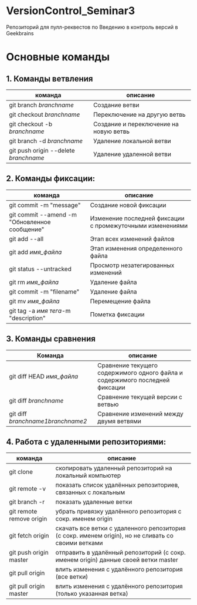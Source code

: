# VersionControl_Seminar3
Репозиторий для пулл-реквестов по Введению в контроль версий в Geekbrains



# Основные команды
## 1. Команды ветвления 

команда | описание
---| ---
git branch *branchname*| Создание ветви
git checkout *branchname*| Переключение на другую ветвь
git checkout -b *branchname*| Создание и переключение на новую ветвь
git branch -d *branchname*| Удаление локальной ветви
git push origin --delete *branchname*| Удаление удаленной ветви



## 2. Команды фиксации:
команда | описание
---| ---
git commit -m "message"| Создание новой фиксации
git commit --amend -m "Обновленное сообщение"| Изменение последней фиксации с промежуточными изменениями
git add --all| Этап всех изменений файлов
git add *имя_файла*| Этап изменения определенного файла
git status --untracked| Просмотр незатегированных изменений
git rm *имя_файла*| Удаление файла
git commit -m "filename"| Удаление файла
git mv *имя_файла*| Перемещение файла
git tag -a *имя тега*-m "description"|Пометка фиксации


## 3. Команды сравнения
Команда| описание
---|---
git diff HEAD *имя_файла*| Сравнение текущего содержимого одного файла и содержимого последней фиксации
git diff *branchname*| Сравнение текущей версии с ветвью
git diff *branchname1branchname2*| Сравнение изменений между двумя ветвями

## 4. Работа с удаленными репозиториями:
команда | описание
---|---
git clone| скопировать удаленный репозиторий на локальный компьютер
git remote -v| показать список удалённых репозиториев, связанных с локальным
git branch -r| показать удаленные ветки
git remote remove origin| убрать привязку удалённого репозитория с сокр. именем origin
git fetch origin| скачать все ветки с удаленного репозитория (с сокр. именем origin), но не сливать со своими ветками
git push origin master| отправить в удалённый репозиторий (с сокр. именем origin) данные своей ветки master
git pull origin|           влить изменения с удалённого репозитория (все ветки)
git pull origin master|    влить изменения с удалённого репозитория (только указанная ветка)
